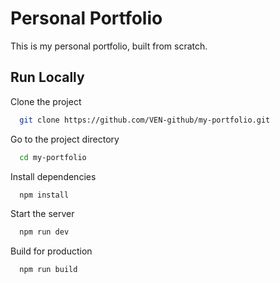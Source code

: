 # Personal Portfolio

This is my personal portfolio, built from scratch.

## Run Locally

Clone the project

```bash
  git clone https://github.com/VEN-github/my-portfolio.git
```

Go to the project directory

```bash
  cd my-portfolio
```

Install dependencies

```bash
  npm install
```

Start the server

```bash
  npm run dev
```

Build for production

```bash
  npm run build
```
